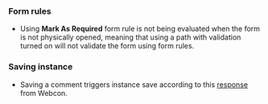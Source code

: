 ### Form rules
* Using **Mark As Required** form rule is not being evaluated when the form is not physically opened, meaning that using a path with validation turned on will not validate the form using form rules.

### Saving instance
* Saving a comment triggers instance save according to this [response](https://community.webcon.com/forum/thread/4535) from Webcon.